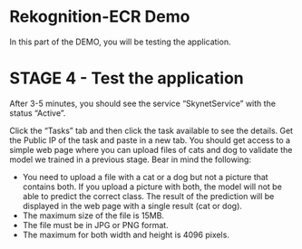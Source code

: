 # Rekognition-ECR Demo

In this part of the DEMO, you will be testing the application.

# STAGE 4 - Test the application

After 3-5 minutes, you should see the service “SkynetService” with the status “Active”.

Click the “Tasks” tab and then click the task available to see the details. Get the Public IP of the task and paste in a new tab. You should get access to a simple web page where you can upload files of cats and dog to validate the model we trained in a previous stage. Bear in mind the following:
 * You need to upload a file with a cat or a dog but not a picture that contains both. If you upload a picture with both, the model will not be able to predict the correct class. The result of the prediction will be displayed in the web page with a single result (cat or dog).
 * The maximum size of the file is 15MB.
 * The file must be in JPG or PNG format.
 * The maximum for both width and height is 4096 pixels.
